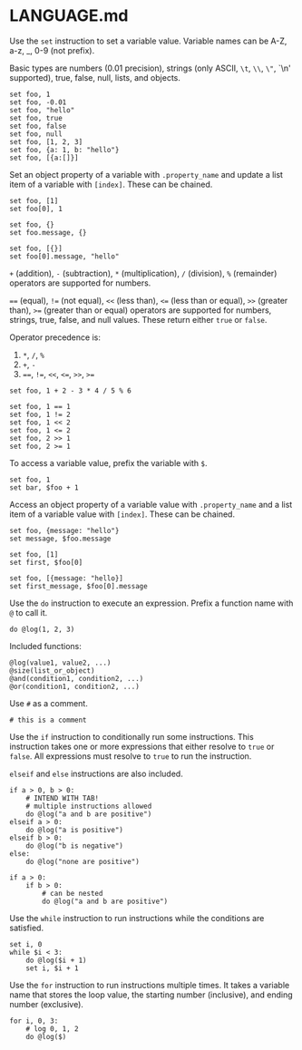 # LANGUAGE.md

Use the `set` instruction to set a variable value. Variable names can be A-Z, a-z, \_, 0-9 (not prefix).

Basic types are numbers (0.01 precision), strings (only ASCII, `\t`, `\\`, `\"`, `\n' supported), true, false, null, lists, and objects.

```
set foo, 1
set foo, -0.01
set foo, "hello"
set foo, true
set foo, false
set foo, null
set foo, [1, 2, 3]
set foo, {a: 1, b: "hello"}
set foo, [{a:[]}]
```

Set an object property of a variable with `.property_name` and update a list item of a variable with `[index]`. These can be chained.

```
set foo, [1]
set foo[0], 1
```

```
set foo, {}
set foo.message, {}
```

```
set foo, [{}]
set foo[0].message, "hello"
```

`+` (addition), `-` (subtraction), `*` (multiplication), `/` (division), `%` (remainder) operators are supported for numbers.

`==` (equal), `!=` (not equal), `<<` (less than), `<=` (less than or equal), `>>` (greater than), `>=` (greater than or equal) operators are supported for numbers, strings, true, false, and null values. These return either `true` or `false`.

Operator precedence is:

1.  `*`, `/`, `%`
2.  `+`, `-`
3.  `==`, `!=`, `<<`, `<=`, `>>`, `>=`

```
set foo, 1 + 2 - 3 * 4 / 5 % 6
```

```
set foo, 1 == 1
set foo, 1 != 2
set foo, 1 << 2
set foo, 1 <= 2
set foo, 2 >> 1
set foo, 2 >= 1
```

To access a variable value, prefix the variable with `$`.

```
set foo, 1
set bar, $foo + 1
```

Access an object property of a variable value with `.property_name` and a list item of a variable value with `[index]`. These can be chained.

```
set foo, {message: "hello"}
set message, $foo.message
```

```
set foo, [1]
set first, $foo[0]
```

```
set foo, [{message: "hello}]
set first_message, $foo[0].message
```

Use the `do` instruction to execute an expression. Prefix a function name with `@` to call it.

```
do @log(1, 2, 3)
```

Included functions:

```
@log(value1, value2, ...)
@size(list_or_object)
@and(condition1, condition2, ...)
@or(condition1, condition2, ...)
```

Use `#` as a comment.

```
# this is a comment
```

Use the `if` instruction to conditionally run some instructions. This instruction takes one or more expressions that either resolve to `true` or `false`. All expressions must resolve to `true` to run the instruction.

`elseif` and `else` instructions are also included.

```
if a > 0, b > 0:
    # INTEND WITH TAB!
    # multiple instructions allowed
    do @log("a and b are positive")
elseif a > 0:
    do @log("a is positive")
elseif b > 0:
    do @log("b is negative")
else:
    do @log("none are positive")

if a > 0:
    if b > 0:
        # can be nested
        do @log("a and b are positive")
```

Use the `while` instruction to run instructions while the conditions are satisfied.

```
set i, 0
while $i < 3:
    do @log($i + 1)
    set i, $i + 1
```

Use the `for` instruction to run instructions multiple times. It takes a variable name that stores the loop value, the starting number (inclusive), and ending number (exclusive).

```
for i, 0, 3:
    # log 0, 1, 2
    do @log($)
```
